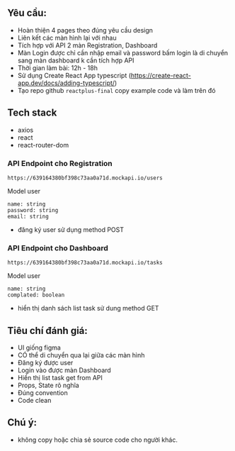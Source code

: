 ## Yêu cầu:
- Hoàn thiện 4 pages theo đúng yêu cầu design
- Liên kết các màn hình lại với nhau
- Tích hợp với API 2 màn Registration, Dashboard
- Màn Login được chỉ cần nhập email và password bấm login là di chuyển sang màn dashboard k cần tích hợp API
- Thời gian làm bài: 12h - 18h
- Sử dụng Create React App typescript (https://create-react-app.dev/docs/adding-typescript/)
- Tạo repo github `reactplus-final` copy example code và làm trên đó

## Tech stack 
- axios
- react
- react-router-dom

### API Endpoint cho Registration
```text
https://639164380bf398c73aa0a71d.mockapi.io/users
```
Model user 
```
name: string
password: string
email: string
```
- đăng ký user sử dụng method POST

### API Endpoint cho Dashboard
```text
https://639164380bf398c73aa0a71d.mockapi.io/tasks
```
Model user 
```
name: string
complated: boolean
```
- hiển thị danh sách list task sử dung method GET

## Tiêu chí đánh giá:
- UI giống figma
- CÓ thể di chuyển qua lại giữa các màn hình 
- Đăng ký được user
- Login vào được màn Dashboard
- Hiển thị list task get from API
- Props, State rõ nghĩa 
- Đúng convention
- Code clean 

## Chú ý:
- không copy hoặc chia sẻ source code cho người khác.
